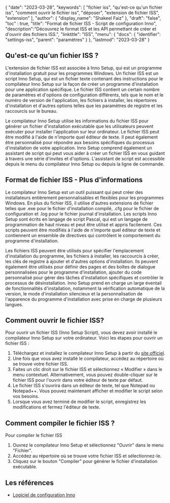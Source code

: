 {
"date": "2023-03-28",
  "keywords": [
"fichier iss",
"qu'est-ce qu'un fichier iss",
"comment ouvrir le fichier iss",
"déposer",
"extension de fichier ISS",
"extension"
],
  "author": {
"display_name": "Shakeel Faiz"
},
"draft": "false",
"toc" : true,
"title": "Format de fichier ISS - Script de configuration Inno",
  "description":"Découvrez le format ISS et les API permettant de créer et d'ouvrir des fichiers ISS.",
"linktitle": "ISS",
  "menu": {
    "docs": {
      "identifier": "settings-iss",
"parent": "paramètres"
}
},
"lastmod": "2023-03-28"
}

## Qu'est-ce qu'un fichier ISS ?

L'extension de fichier ISS est associée à Inno Setup, qui est un programme d'installation gratuit pour les programmes Windows. Un fichier ISS est un script Inno Setup, qui est un fichier texte contenant des instructions pour le compilateur Inno Setup sur la façon de créer un programme d'installation pour une application spécifique. Le fichier ISS contient un certain nombre de paramètres et d'options de configuration différents, tels que le nom et le numéro de version de l'application, les fichiers à installer, les répertoires d'installation et d'autres options telles que les paramètres de registre et les raccourcis sur le bureau.

Le compilateur Inno Setup utilise les informations du fichier ISS pour générer un fichier d'installation exécutable que les utilisateurs peuvent exécuter pour installer l'application sur leur ordinateur. Le fichier ISS peut être modifié à l'aide de n'importe quel éditeur de texte. Il peut également être personnalisé pour répondre aux besoins spécifiques du processus d'installation de votre application. Inno Setup comprend également un assistant de script qui peut vous aider à créer un fichier ISS en vous guidant à travers une série d'invites et d'options. L'assistant de script est accessible depuis le menu du compilateur Inno Setup ou depuis la ligne de commande.

## Format de fichier ISS - Plus d'informations

Le compilateur Inno Setup est un outil puissant qui peut créer des installateurs entièrement personnalisables et flexibles pour les programmes Windows. En plus du fichier ISS, il utilise d'autres extensions de fichier telles que .exe pour le fichier d'installation compilé, .cfg pour le fichier de configuration et .log pour le fichier journal d'installation. Les scripts Inno Setup sont écrits en langage de script Pascal, qui est un langage de programmation de haut niveau et peut être utilisé et appris facilement. Ces scripts peuvent être modifiés à l'aide de n'importe quel éditeur de texte et contiennent un ensemble de directives qui contrôlent le comportement du programme d'installation.

Les fichiers ISS peuvent être utilisés pour spécifier l'emplacement d'installation du programme, les fichiers à installer, les raccourcis à créer, les clés de registre à ajouter et d'autres options d'installation. Ils peuvent également être utilisés pour définir des pages et des boîtes de dialogue personnalisées pour le programme d'installation, ajouter du code personnalisé pour gérer des tâches d'installation spécifiques et contrôler le processus de désinstallation. Inno Setup prend en charge un large éventail de fonctionnalités d'installation, notamment la vérification automatique de la version, le mode d'installation silencieux et la personnalisation de l'apparence du programme d'installation avec prise en charge de plusieurs langues.

## Comment ouvrir le fichier ISS?

Pour ouvrir un fichier ISS (Inno Setup Script), vous devez avoir installé le compilateur Inno Setup sur votre ordinateur. Voici les étapes pour ouvrir un fichier ISS :

1. Téléchargez et installez le compilateur Inno Setup à partir du [site officiel](https://jrsoftware.org/isdl.php).
2. Une fois que vous avez installé le compilateur, accédez au répertoire où se trouve votre fichier ISS.
3. Faites un clic droit sur le fichier ISS et sélectionnez « Modifier » dans le menu contextuel. Alternativement, vous pouvez double-cliquer sur le fichier ISS pour l'ouvrir dans votre éditeur de texte par défaut.
4. Le fichier ISS s'ouvrira dans un éditeur de texte, tel que Notepad ou Notepad++. Vous pouvez maintenant afficher et modifier le script selon vos besoins.
5. Lorsque vous avez terminé de modifier le script, enregistrez les modifications et fermez l'éditeur de texte.

## Comment compiler le fichier ISS ?

Pour compiler le fichier ISS

1. Ouvrez le compilateur Inno Setup et sélectionnez "Ouvrir" dans le menu "Fichier".
2. Accédez au répertoire où se trouve votre fichier ISS et sélectionnez-le.
3. Cliquez sur le bouton "Compiler" pour générer le fichier d'installation exécutable.

## Les références
* [Logiciel de configuration Inno](https://jrsoftware.org/isdl.php)

